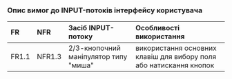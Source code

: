 ### Опис вимог до INPUT-потоків інтерфейсу користувача

|FR|NFR|Засіб INPUT-потоку|Особливості використання|
|:-|:-|:-|:-|
|FR1.1|NFR1.3|2/3-кнопочний маніпулятор типу "миша"|використання основних клавіш для вибору поля або натискання кнопок|
